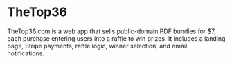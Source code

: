 # TheTop36
TheTop36.com is a web app that sells public-domain PDF bundles for $7, each purchase entering users into a raffle to win prizes. It includes a landing page, Stripe payments, raffle logic, winner selection, and email notifications.
